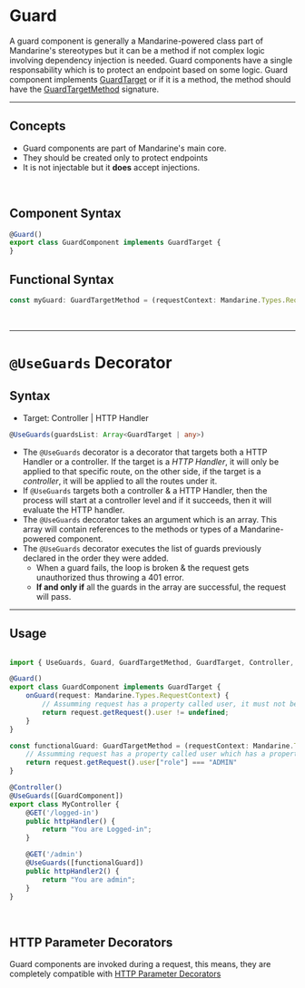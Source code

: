 # Guard
A guard component is generally a Mandarine-powered class part of Mandarine's stereotypes but it can be a method if not complex logic involving dependency injection is needed. Guard components have a single responsability which is to protect an endpoint based on some logic.
Guard component implements [GuardTarget](https://doc.deno.land/https/raw.githubusercontent.com/mandarineorg/mandarinets/master/main-core/internals/interfaces/guardTarget.ts) or if it is a method, the method should have the [GuardTargetMethod](https://doc.deno.land/https/raw.githubusercontent.com/mandarineorg/mandarinets/develop/main-core/internals/interfaces/guardTarget.ts#GuardTargetMethod) signature.  

----------------

## Concepts
- Guard components are part of Mandarine's main core.
- They should be created only to protect endpoints
- It is not injectable but it **does** accept injections.  

&nbsp;

## Component Syntax
```typescript
@Guard()
export class GuardComponent implements GuardTarget {
}
```

## Functional Syntax
```typescript
const myGuard: GuardTargetMethod = (requestContext: Mandarine.Types.RequestContext) => {}
```

&nbsp;

-----------

# `@UseGuards` Decorator

## Syntax
- Target: Controller | HTTP Handler
```typescript
@UseGuards(guardsList: Array<GuardTarget | any>)
```

- The `@UseGuards` decorator is a decorator that targets both a HTTP Handler or a controller. If the target is a _HTTP Handler_, it will only be applied to that specific route, on the other side, if the target is a _controller_, it will be applied to all the routes under it.
- If `@UseGuards` targets both a controller & a HTTP Handler, then the process will start at a controller level and if it succeeds, then it will evaluate the HTTP handler.
- The `@UseGuards` decorator takes an argument which is an array. This array will contain references to the methods or types of a Mandarine-powered component.
- The `@UseGuards` decorator executes the list of guards previously declared in the order they were added.
    - When a guard fails, the loop is broken & the request gets unauthorized thus throwing a 401 error.
    - **If and only if** all the guards in the array are successful, the request will pass. 

------------

## Usage

```typescript

import { UseGuards, Guard, GuardTargetMethod, GuardTarget, Controller, GET } from "https://deno.land/x/mandarinets@v2.1.1/mod.ts";

@Guard()
export class GuardComponent implements GuardTarget {
    onGuard(request: Mandarine.Types.RequestContext) {
        // Assumming request has a property called user, it must not be undefined
        return request.getRequest().user != undefined;
    }
}

const functionalGuard: GuardTargetMethod = (requestContext: Mandarine.Types.RequestContext) => {
    // Assumming request has a property called user which has a property called "role" where role **must be** ADMIN
    return request.getRequest().user["role"] === "ADMIN"
}

@Controller()
@UseGuards([GuardComponent])
export class MyController {
    @GET('/logged-in')
    public httpHandler() {
        return "You are Logged-in";
    }

    @GET('/admin')
    @UseGuards([functionalGuard])
    public httpHandler2() {
        return "You are admin";
    }
}

```

&nbsp;

## HTTP Parameter Decorators
Guard components are invoked during a request, this means, they are completely compatible with [HTTP Parameter Decorators](/docs/master/mandarine/http-handlers)